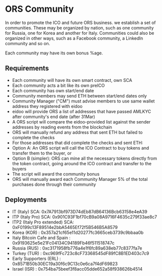 # ORS Community

In order to promote the ICO and future ORS business. we establish a set of
communities. These may be organized by nation, such as one community for Russia,
one for Korea and another for Italy. Communities could also be organized in
other ways, such as a Facebook community, a LinkedIn community and so on.

Each community may have its own bonus %age.

## Requirements

* Each community will have its own smart contract, own SCA
* Each community acts a bit like its own preICO
* Each community has own start/end date
* Community members may send ETH between start/end dates only
* Community Manager ("CM") must advise members to use same wallet address they registered with eidoo
* eidoo will provide ORS a list of addresses that have passed AMLKYC after community's end date (after 31Mar)
* A ORS script will compare the eidoo-provided list against the sender addresses by reading events from the blockchain
* ORS will manually refund any address that sent ETH but failed to complete the checks
* For those addresses that did complete the checks and sent ETH:
* Option A: An ORS script will call the ICO Contract to buy tokens and transfer them to the buyer, or
* Option B (simpler): ORS can mine all the necessary tokens directly from the token contract, going around the ICO contract and transfer to the buyers
* The script will award the community bonus
* ORS will manually award each Community Manager 5% of the total purchases done through their community

## Deployments

* IT (Italy) SCA: 0x7A7913bf973D74dEb87dB64136Bcb63158e4eA39
* ITP (Italy Pro) SCA: 0x901C93F1bf70cB9a08A9716F4635c279f33ae8c7
* ITP2 (Italy Pro extended) SCA: 0xF0199c13F89514e2bbA5465Ef72f5B546B5A8579
* Korea (KOR) : 0x357a21cf65e11d20277fc3665ceb3739c9bbaa0b
* Italy Bitcoin Cafe and Spain : 0x9193625e5e21Fc04134C94189Fb46f511518747c
* Russia (RUS) : 0xc3171958fb776a4e1f6fc89a638eb77c8377fa7e
* Turkey (TUR) : 0xc969fFc723c8cF73368545dF89fC8B1ED403c7c9
* Early Supporters (ERL) : 0x8571B50b30EC19a30f6c9C13c0e6ca7f4dF69823
* Israel (ISR) : 0x754ba75beef3f8acc05dde652a58f938626b4514

